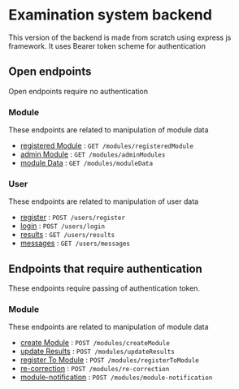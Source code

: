 ﻿# Examination system backend
This version of the backend is made from scratch using express js framework.
It uses Bearer token scheme for authentication

## Open endpoints
Open endpoints require no authentication

### Module
These endpoints are related to manipulation of module data

* [registered Module](doc/module/registeredModules.md) : `GET /modules/registeredModule`
* [admin Module](doc/module/adminModules.md) : `GET /modules/adminModules`
* [module Data](doc/module/moduleData.md) : `GET /modules/moduleData`

### User
These endpoints are related to manipulation of user data

* [register](doc/user/register.md) : `POST /users/register`
* [login](doc/user/login.md) : `POST /users/login`
* [results](doc/user/results.md) : `GET /users/results`
* [messages](doc/user/messages.md) : `GET /users/messages`

## Endpoints that require authentication
These endpoints require passing of authentication token. 

### Module
These endpoints are related to manipulation of module data

* [create Module](doc/module/createModule.md) : `POST /modules/createModule`
* [update Results](doc/module/updateResults.md) : `POST /modules/updateResults`
* [register To Module](doc/module/registerToModule.md) : `POST /modules/registerToModule`
* [re-correction](doc/module/re-correction.md) : `POST /modules/re-correction`
* [module-notification](doc/module/module-notification.md) : `POST /modules/module-notification`

